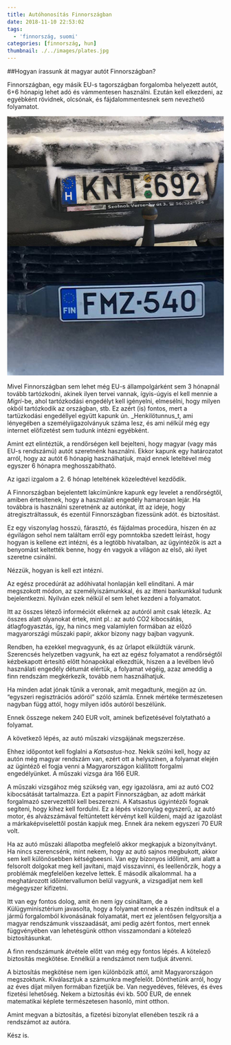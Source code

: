 ```yaml
---
title: Autóhonosítás Finnországban
date: 2018-11-10 22:53:02
tags:
  - 'finnország, suomi'
categories: [finnország, hun]
thumbnail: ./../images/plates.jpg
---
```


##Hogyan írassunk át magyar autót Finnországban?

Finnországban, egy másik EU-s tagországban forgalomba helyezett autót, 6+6 hónapig lehet adó és vámmentesen használni. Ezután kell elkezdeni, az egyébként rövidnek, olcsónak, és fájdalommentesnek sem nevezhető folyamatot. 

![Rendszámtábláj](./plates.jpg)

Mivel Finnországban sem lehet még EU-s állampolgárként sem 3 hónapnál tovább tartózkodni, akinek ilyen tervei vannak, ígyis-úgyis el kell mennie a _Migri_-be, ahol tartózkodási engedélyt kell igényelni, elmesélni, hogy milyen okból tartózkodik az országban, stb. Ez azért (is) fontos, mert a tartüzkodási engedéllyel együtt kapunk ún. _Henkilötunnus_t, ami lényegében a személyiigazolványuk száma lesz, és ami nélkül még egy internet előfizetést sem tudunk intézni egyébként. 

Amint ezt elintéztük, a rendőrségen kell bejelteni, hogy magyar (vagy más EU-s rendszámú) autót szeretnénk használni. Ekkor kapunk egy határozatot arról, hogy az autót 6 hónapig használhatjuk, majd ennek leteltével még egyszer 6 hónapra meghosszabítható. 

Az igazi izgalom a 2. 6 hónap leteltének közeledtével kezdődik. 

A Finnországban bejelentett lakcímünkre kapunk egy levelet a rendőrségtől, amiben értesítenek, hogy a használati engedély hamarosan lejár. Ha továbbra is használni szeretnénk az autónkat, itt az ideje, hogy átregisztráltassuk, és ezentúl Finnországban fizessünk adót. és biztosítást.

Ez egy viszonylag hosszú, fárasztó, és fájdalmas procedúra, hiszen én az égvilágon sehol nem találtam erről egy pomntokba szedett leírást, hogy hogyan is kellene ezt intézni, és a legtöbb hivatalban, az ügyintézők is azt a benyomást keltették benne, hogy én vagyok a világon az első, aki ilyet szeretne csinálni. 

Nézzük, hogyan is kell ezt intézni.

Az egész procedúrát az adóhivatal honlapján kell elindítani. A már megszokott módon, az személyiszámunkkal, és az itteni bankunkkal tudunk bejelentkezni. Nyilván ezek nélkül el sem lehet kezdeni a folyamatot.

Itt az összes létező informéciót elkérnek az autóról amit csak létezik. Az összes alatt olyanokat értek, mint pl.: az autó CO2 kibocsátás, átlagfogyasztás, így, ha nincs meg valamiylen formában az előző magyarországi műszaki papír, akkor bizony nagy bajban vagyunk. 

Rendben, ha ezekkel megvagyunk, és az űrlapot elküldtük várunk. Szerencsés helyzetben vagyunk, ha ezt az egész folyamatot a rendőrségtől kézbekapott értesítő előtt hónapokkal elkezdtük, hiszen a a levélben lévő használati engedély détumát elértük, a folyamat végéig, azaz ameddig a finn rendszám megkérkezik, tovább nem használhatjuk. 

Ha minden adat jónak tűnik a veronak, amit megadtunk, megjön az ún. “egyszeri regisztrációs adóról” szóló számla. Ennek mértéke természetesen nagyban függ attól, hogy milyen idős autóról beszélünk. 

Ennek összege nekem 240 EUR volt, aminek befizetésével folytatható a folyamat. 

A következő lépés, az autó műszaki vizsgájának megszerzése.

Ehhez időpontot kell foglalni a _Katsastus_-hoz. Nekik szólni kell, hogy az autón még magyar rendszám van, ezért ott a helyszínen, a folyamat elején az ügintéző el fogja venni a Magyarországon kiállított forgalmi engedélyünket. A műszaki vizsga ára 166 EUR.  

A műszaki vizsgához még szükség van, egy igazolásra, ami az autó CO2 kibocsátását tartalmazza. Ezt a papírt Finnországban, az adott márkát forgalmazó szervezettől kell beszerezni. A Katsastus ügyintézői fognak segíteni, hogy kihez kell fordulni. Ez a lépés viszonylag egyszerű, az autó motor, és alvázszámával feltüntetett kérvényt kell küldeni, majd az igazolást a márkaképviselettől postán kapjuk meg. Ennek ára nekem egyszeri 70 EUR volt. 

Ha az autó műszaki állapotba megfelelő akkor megkapjuk a bizonyítványt. Ha nincs szerencsénk, mint nekem, hogy az autó sajnos megbukott, akkor sem kell különösebben kétségbeesni. Van egy bizonyos időlimit, ami alatt a felsorolt dolgokat meg kell javítani, majd visszavinni, és leellenőrzik, hogy a problémák megfelelően kezelve lettek. E második alkalommal. ha a meghatározott időintervallumon belül vagyunk, a vizsgadíjat nem kell mégegyszer kifizetni. 

Itt van egy fontos dolog, amit én nem így csináltam, de a Külügyminisztérium javasolta, hogy a folyamat ennek a részén indítsuk el a jármű forgalomból kivonásának folyamatát, mert ez jelentősen felgyorsítja a magyar rendszámunk visszaadását, ami pedig azért fontos, mert ennek függvényében van lehetésgünk otthon visszamondani a kötelező biztosításunkat. 

A finn rendszámunk átvétele előtt van még egy fontos lépés. A kötelező biztosítás megkötése. Ennélkül a rendszámot nem tudjuk átvenni. 

A biztosítás megkötése nem igen különbözik attól, amit Magyarországon megszoktunk. Kiválasztjuk a számunkra megfelelőt. Dönthetünk arról, hogy az éves díjat milyen formában fizetjük be. Van negyedéves, féléves, és éves fizetési lehetőség. Nekem a biztosítás évi kb. 500 EUR, de ennek matematikai képlete természetesen hasonló, mint otthon. 

Amint megvan a biztosítás, a fizetési bizonylat ellenében teszik rá a rendszámot az autóra. 

Kész is. 